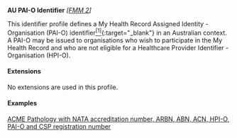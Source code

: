 **AU PAI-O Identifier**  *[[FMM 2](guidance.html)]*

This identifier profile defines a My Health Record Assigned Identity - Organisation (PAI-O) identifier[<sup>[1]</sup>](http://ns.electronichealth.net.au/id/pcehr/paio/1.0/index.html){:target="_blank"} in an Australian context. A PAI-O may be issued to organisations who wish to participate in the My Health Record and who are not eligible for a Healthcare Provider Identifier - Organisation (HPI-O).

#### Extensions

No extensions are used in this profile.


#### Examples

[ACME Pathology with NATA accreditation number, ARBN, ABN, ACN, HPI-O, PAI-O and CSP registration number](Organization-example6.html)